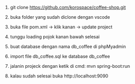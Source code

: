 1. git clone https://github.com/korospace/coffee-shop.git

2. buka folder yang sudah diclone dengan vscode

3. buka file pom.xml -> klik kanan -> update project

4. tunggu loading pojok kanan bawah selesai

5. buat database dengan nama db_coffee di phpMyadmin

6. import file db_coffee.sql ke database db_coffee

7. jalanin projeck dengan ketik di cmd:
    mvn spring-boot:run

8. kalau sudah selesai buka http://localhost:9090